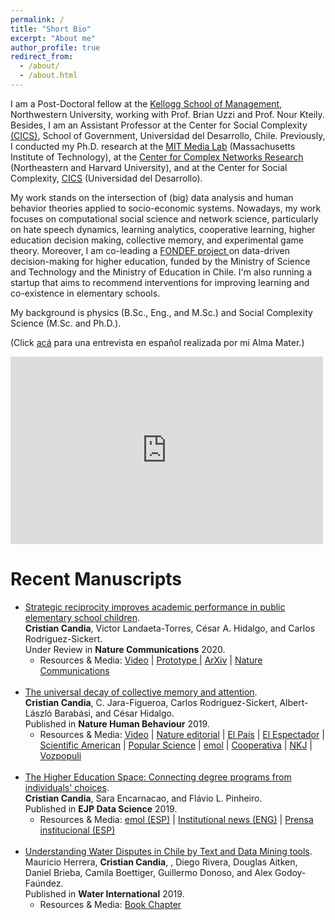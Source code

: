 ```yaml
---
permalink: /
title: "Short Bio"
excerpt: "About me"
author_profile: true
redirect_from: 
  - /about/
  - /about.html
---
```


I am a Post-Doctoral fellow at the <a href="http://www.kellogg.northwestern.edu/" target="_blank"> Kellogg School of Management</a>, Northwestern University, working with Prof. Brian Uzzi and Prof. Nour Kteily. Besides, I am an Assistant Professor at the Center for Social Complexity <a href="https://complejidadsocial.udd.cl/" target="_blank"> (CICS)</a>, School of Government, Universidad del Desarrollo, Chile. Previously, I conducted my Ph.D. research at the <a href="https://www.media.mit.edu/" target="_blank">MIT Media Lab</a> (Massachusetts Institute of Technology), at the <a href="https://www.barabasilab.com/" target="_blank">Center for Complex Networks Research</a> (Northeastern and Harvard University), and at the Center for Social Complexity, <a href="https://complejidadsocial.udd.cl/" target="_blank"> CICS</a> (Universidad del Desarrollo).

My work stands on the intersection of (big) data analysis and human behavior theories applied to socio-economic systems. Nowadays, my work focuses on computational social science and network science, particularly on hate speech dynamics, learning analytics, cooperative learning, higher education decision making, collective memory, and experimental game theory. Moreover, I am co-leading a <a href="https://crcandia.github.io/crcandiav/portfolio/portfolio-3/" target="_blank"> FONDEF project </a> on data-driven decision-making for higher education, funded by the Ministry of Science and Technology and the Ministry of Education in Chile. I'm also running a startup that aims to recommend interventions for improving learning and co-existence in elementary schools.

My background is physics (B.Sc., Eng., and M.Sc.) and Social Complexity Science (M.Sc. and Ph.D.).

(Click <a href="http://www.udec.cl/exalumnos/node/4482" target="_blank"> acá</a> para una entrevista en español realizada por mi Alma Mater.)

<iframe width="500" height="300" src="https://www.youtube.com/embed/kYHLZZhG5Wc" frameborder="0" allow="accelerometer; autoplay; encrypted-media; gyroscope; picture-in-picture" allowfullscreen></iframe>

  <br>


Recent Manuscripts
===================

<ul>
<li><a href="https://arxiv.org/abs/1909.11713" target="_blank"> Strategic reciprocity improves academic performance in public elementary school children</a>. <br> <strong>Cristian Candia</strong>, Victor Landaeta-Torres, César A. Hidalgo, and Carlos Rodriguez-Sickert. <br> Under Review in <strong>Nature Communications</strong> 2020.
  
   <ul> 
      <li> Resources & Media: <a href="https://www.youtube.com/watch?v=jiFa58-Lugk" target="_blank"> Video</a> |
      <a href="http://www.juecoo.udd.cl/wp/" target="_blank"> Prototype </a>  |
         <a href="https://arxiv.org/abs/1909.11713" target="_blank"> ArXiv</a> |
        <a href="https://nature-research-under-consideration.nature.com/users/37265-nature-communications/posts/55218-strategic-reciprocity-improves-academic-performance-in-public-elementary-school-children/" target="_blank"> Nature Communications</a>
       </li>
   </ul>
  
</li>

  <br>

  
<li> <a href="https://www.nature.com/articles/s41562-018-0474-5" target="_blank">  The universal decay of collective memory and attention</a>. <br> <strong> Cristian Candia</strong>, C. Jara-Figueroa, Carlos Rodriguez-Sickert, Albert-László Barabási, and César Hidalgo. <br> Published in <strong> Nature Human Behaviour</strong> 2019.  

 <ul> <li> Resources & Media: <a href="https://go.nature.com/2Eoi0Rg" target="_blank"> Video</a> |
  <a href="https://www.nature.com/articles/d41586-018-07719-w" target="_blank"> Nature editorial</a> |
  <a href="https://elpais.com/elpais/2018/12/28/ciencia/1545998838_350060.html" target="_blank"> El País</a> | 
             <a href="https://www.elespectador.com/noticias/ciencia/matematicos-midieron-el-declive-de-la-memoria-colectiva-articulo-828519" target="_blank"> El Espectador</a> |
            <a href="https://www.scientificamerican.com/article/a-math-function-describes-how-whole-societies-remember-and-forget/" target="_blank"> Scientific American</a> | 
            <a href="https://www.popsci.com/how-collective-memories-decay/?dom=rss-default&src=syn" target="_blank"> Popular Science</a> | 
            <a href="https://www.emol.com/noticias/Tecnologia/2018/12/12/930483/Fisico-chileno-utiliza-conocido-poema-de-Pablo-Neruda-para-explicar-como-decae-la-memoria-colectiva.html" target="_blank"> emol</a> |
            <a href="https://www.cooperativa.cl/noticias/sociedad/ciencia/cientificos-chilenos-demostraron-como-nuestras-canciones-y-personajes-favoritos-dejan-de-serlo/2018-12-11/123529.html" target="_blank"> Cooperativa</a> |
            <a href="https://www.nkj.ru/news/35104/" target="_blank"> NKJ</a> |
           <a href="https://www.vozpopuli.com/altavoz/next/tarda-olvidar-Holocausto_0_1327968057.html" target="_blank"> Vozpopuli</a>
      </li>
 </ul>

</li>

  <br>

<li>
  <a href="https://epjdatascience.springeropen.com/articles/10.1140/epjds/s13688-019-0218-4" target="_blank"> The Higher Education Space: Connecting degree programs from individuals' choices</a>. <br> <strong>Cristian Candia</strong>, Sara Encarnacao, and Flávio L. Pinheiro. <br> Published in <strong>EJP Data Science</strong> 2019.
  <ul> 
   <li> Resources & Media:  <a href="https://www.emol.com/noticias/Nacional/2020/02/24/977398/Radiografia-a-las-postulaciones-universitarias.html" target="_blank">emol (ESP)</a> | <a href="https://complejidadsocial.udd.cl/2019/news/cics-udd-is-awarded-a-fondef-to-develop-a-platform-that-allows-a-better-decision-in-higher-education/" target="_blank">Institutional news (ENG)</a> | 
 <a href="https://dccs.udd.cl/2019/08/28/cics-udd-se-adjudica-fondef-para-desarrollar-plataforma-que-permita-una-mejor-decision-en-la-educacion-superior/" target="_blank">Prensa institucional (ESP)</a> 
   </li>
   </ul>
  
  
  
 
</li>

<br>

<li>
  <a href="https://doi.org/10.1080/02508060.2019.1599774" target="_blank"> Understanding Water Disputes in Chile by Text and Data Mining tools</a>. <br> Mauricio Herrera, <strong>Cristian Candia</strong>, , Diego Rivera, Douglas Aitken, Daniel Brieba, Camila Boettiger, Guillermo Donoso, and Alex Godoy-Faúndez. <br> Published in <strong>Water International</strong> 2019.
  
 <ul> 
   <li> Resources & Media: <a href="https://www.routledge.com/Legal-Perspectives-on-Bridging-Science-and-Policy/Tignino-Stephan-Martin-Nagle-McIntyre/p/book/9780367406851" target="_blank"> Book Chapter</a> 
   </li>
   </ul>
   
</li>
</ul>

